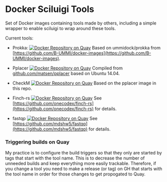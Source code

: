 # Docker Sciluigi Tools

Set of Docker images containing tools made by others, including a simple wrapper to enable sciluigi to wrap around these tools.

Current tools:

  * Prokka: [![Docker Repository on Quay](https://quay.io/repository/fhcrc-microbiome/prokka/status "Docker Repository on Quay")](https://quay.io/repository/fhcrc-microbiome/prokka) Based on ummidock/prokka from [https://github.com/B-UMMI/docker-images](https://github.com/B-UMMI/docker-images).

  * Pplacer [![Docker Repository on Quay](https://quay.io/repository/fhcrc-microbiome/pplacer/status "Docker Repository on Quay")](https://quay.io/repository/fhcrc-microbiome/pplacer) Compiled from [github.com/matsen/pplacer](github.com/matsen/pplacer) based on Ubuntu 14.04.

  * CheckM [![Docker Repository on Quay](https://quay.io/repository/fhcrc-microbiome/checkm/status "Docker Repository on Quay")](https://quay.io/repository/fhcrc-microbiome/checkm) Based on the pplacer image in this repo.

  * Finch-rs [![Docker Repository on Quay](https://quay.io/repository/fhcrc-microbiome/finch-rs/status "Docker Repository on Quay")](https://quay.io/repository/fhcrc-microbiome/finch-rs) See [https://github.com/onecodex/finch-rs](https://github.com/onecodex/finch-rs) for details.

  * fastqp [![Docker Repository on Quay](https://quay.io/repository/fhcrc-microbiome/fastqp/status "Docker Repository on Quay")](https://quay.io/repository/fhcrc-microbiome/fastqp) See [https://github.com/mdshw5/fastqp](https://github.com/mdshw5/fastqp) for details.


### Triggering builds on Quay

My practice is to configure the build triggers so that they only are started by tags that start with the tool name. This is to decrease the number of unneeded builds and keep everything more easily trackable. Therefore, if you change a tool you need to make a release (or tag) on GH that starts with the tool name in order for those changes to get propogated to Quay.
